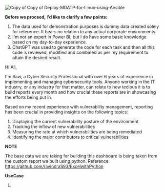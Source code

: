
![Copy of Copy of Deploy-MDATP-for-Linux-using-Ansible](https://github.com/user-attachments/assets/d4e55d31-2f6b-479c-ac4c-2cc43912b3d8)

**Before we proceed, I'd like to clarify a few points:**

1. The data used for demonstration purposes is dummy data created solely for reference. It bears no relation to any actual corporate environments.
2. I'm not an expert in Power BI, but I do have some basic knowledge based on my day-to-day experience.
3. ChatGPT was used to generate the code for each task and then all this code is reviewed, modified and combined as per my requirement to attain the desired result.

Hi All,

I'm Ravi, a Cyber Security Professional with over 6 years of experience in implementing and managing cybersecurity tools. Anyone working in the IT industry, or any industry for that matter, can relate to how tedious it is to build reports every month and how crucial these reports are in showcasing the efforts being put in.

Based on my recent experience with vulnerability management, reporting has been crucial in providing insights on the following topics:
1. Displaying the current vulnerability posture of the environment
2. Tracking the inflow of new vulnerabilities
3. Measuring the rate at which vulnerabilities are being remediated
4. Identifying the major contributors to critical vulnerabilities

**NOTE**

The base data we are taking for building this dashboard is being taken from the custom report we built using python. Reference: https://github.com/ravindraS93/ExcelwithPython

**UseCase**

1. 
